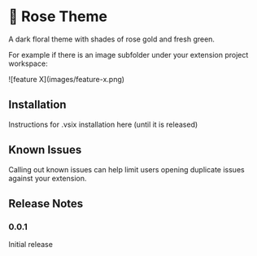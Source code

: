 # 🌹 Rose Theme

A dark floral theme with shades of rose gold and fresh green.

For example if there is an image subfolder under your extension project workspace:

\!\[feature X\]\(images/feature-x.png\)

## Installation

Instructions for .vsix installation here (until it is released)

## Known Issues

Calling out known issues can help limit users opening duplicate issues against your extension.

## Release Notes

### 0.0.1

Initial release
